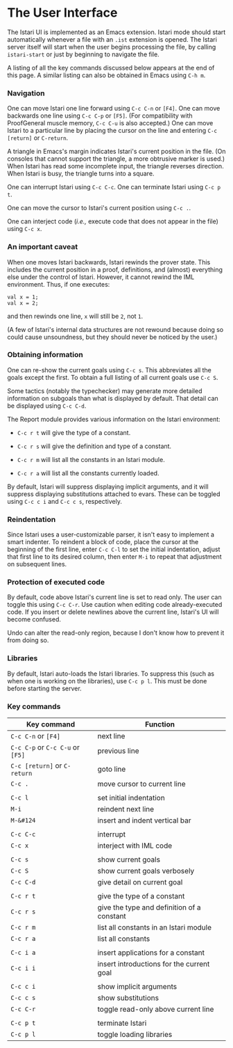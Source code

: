 # The User Interface

The Istari UI is implemented as an Emacs extension.  Istari mode
should start automatically whenever a file with an `.ist` extension is
opened.  The Istari server itself will start when the user begins
processing the file, by calling `istari-start` or just by beginning to
navigate the file.

A listing of all the key commands discussed below appears at the end
of this page.  A similar listing can also be obtained in Emacs using 
`C-h m`.


### Navigation

One can move Istari one line forward using `C-c C-n` or `[F4]`.  One
can move backwards one line using `C-c C-p` or `[F5]`.  (For
compatibility with ProofGeneral muscle memory, `C-c C-u` is also
accepted.)  One can move Istari to a particular line by placing the
cursor on the line and entering `C-c [return]` or `C-return`.

A triangle in Emacs's margin indicates Istari's current position in
the file.  (On consoles that cannot support the triangle, a more
obtrusive marker is used.)  When Istari has read some incomplete
input, the triangle reverses direction.  When Istari is busy, the
triangle turns into a square.

One can interrupt Istari using `C-c C-c`.  One can terminate Istari
using `C-c p t`.

One can move the cursor to Istari's current position using `C-c .`.

One can interject code (*i.e.,* execute code that does not appear in
the file) using `C-c x`.



### An important caveat

When one moves Istari backwards, Istari rewinds the prover state.
This includes the current position in a proof, definitions, and
(almost) everything else under the control of Istari.  However, it
cannot rewind the IML environment.  Thus, if one executes:

    val x = 1;
    val x = 2;

and then rewinds one line, `x` will still be `2`, not `1`.

(A few of Istari's internal data structures are not rewound because
doing so could cause unsoundness, but they should never be noticed by
the user.)



### Obtaining information

One can re-show the current goals using `C-c s`.  This abbreviates all
the goals except the first.  To obtain a full listing of all current
goals use `C-c S`.

Some tactics (notably the typechecker) may generate more detailed
information on subgoals than what is displayed by default.  That
detail can be displayed using `C-c C-d`.

The Report module provides various information on the Istari
environment:

- `C-c r t` will give the type of a constant.

- `C-c r s` will give the definition and type of a constant.

- `C-c r m` will list all the constants in an Istari module.

- `C-c r a` will list all the constants currently loaded.

By default, Istari will suppress displaying implicit arguments, and it
will suppress displaying substitutions attached to evars.  These can
be toggled using `C-c c i` and `C-c c s`, respectively.



### Reindentation

Since Istari uses a user-customizable parser, it isn't easy to
implement a smart indenter.  To reindent a block of code, place the
cursor at the beginning of the first line, enter `C-c C-l` to set the
initial indentation, adjust that first line to its desired column,
then enter `M-i` to repeat that adjustment on subsequent lines.



### Protection of executed code

By default, code above Istari's current line is set to read only.  The
user can toggle this using `C-c C-r`.  Use caution when editing code
already-executed code.  If you insert or delete newlines above the
current line, Istari's UI will become confused.

Undo can alter the read-only region, because I don't know how to
prevent it from doing so.



### Libraries

By default, Istari auto-loads the Istari libraries.  To suppress this
(such as when one is working on the libraries), use `C-c p l`.  This
must be done before starting the server.



### Key commands

| Key command                      | Function                                   |
| -------------------------------- | ------------------------------------------ |
| `C-c C-n` or `[F4]`              | next line                                  |
| `C-c C-p` or `C-c C-u` or `[F5]` | previous line                              |
| `C-c [return]` or `C-return`     | goto line                                  |
| `C-c .`                          | move cursor to current line                |
|                                  |                                            |
| `C-c l`                          | set initial indentation                    |
| `M-i`                            | reindent next line                         |
| <code>M-&#124</code>             | insert and indent vertical bar             | 
|                                  |                                            |
| `C-c C-c`                        | interrupt                                  |
| `C-c x`                          | interject with IML code                    |
|                                  |                                            |
| `C-c s`                          | show current goals                         |
| `C-c S`                          | show current goals verbosely               |
| `C-c C-d`                        | give detail on current goal                |
|                                  |                                            |
| `C-c r t`                        | give the type of a constant                |
| `C-c r s`                        | give the type and definition of a constant |
| `C-c r m`                        | list all constants in an Istari module     |
| `C-c r a`                        | list all constants                         |
|                                  |                                            |
| `C-c i a`                        | insert applications for a constant         |
| `C-c i i`                        | insert introductions for the current goal  |
|                                  |                                            |
| `C-c c i`                        | show implicit arguments                    |
| `C-c c s`                        | show substitutions                         |
| `C-c C-r`                        | toggle read-only above current line        |
|                                  |                                            |
| `C-c p t`                        | terminate Istari                           |
| `C-c p l`                        | toggle loading libraries                   |

